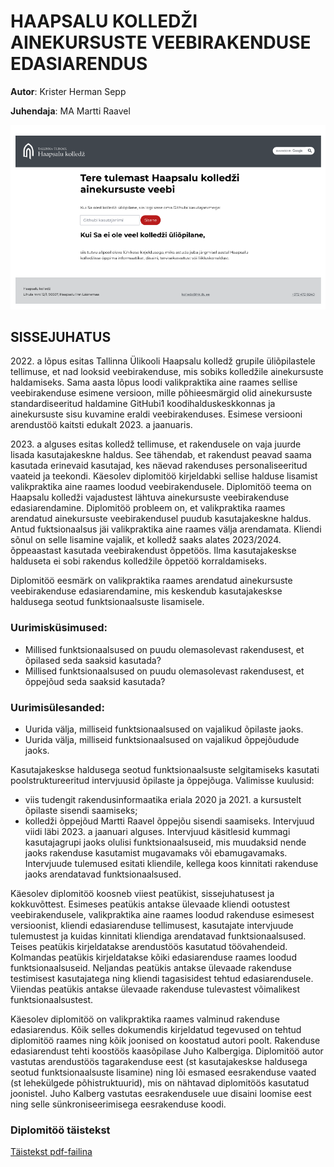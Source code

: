 # HAAPSALU KOLLEDŽI AINEKURSUSTE VEEBIRAKENDUSE EDASIARENDUS

**Autor**: Krister Herman Sepp

**Juhendaja**: MA Martti Raavel

![Sisselogimine](./Sisselogimine.png)

## SISSEJUHATUS
2022\. a lõpus esitas Tallinna Ülikooli Haapsalu kolledž grupile üliõpilastele tellimuse, et nad
looksid veebirakenduse, mis sobiks kolledžile ainekursuste haldamiseks. Sama aasta lõpus
loodi valikpraktika aine raames sellise veebirakenduse esimene versioon, mille põhieesmärgid
olid ainekursuste standardiseeritud haldamine GitHubi1 koodihalduskeskkonnas ja
ainekursuste sisu kuvamine eraldi veebirakenduses. Esimese versiooni arendustöö kaitsti
edukalt 2023. a jaanuaris.

2023\. a alguses esitas kolledž tellimuse, et rakendusele on vaja juurde lisada kasutajakeskne
haldus. See tähendab, et rakendust peavad saama kasutada erinevaid kasutajad, kes näevad
rakenduses personaliseeritud vaateid ja teekondi. Käesolev diplomitöö kirjeldabki sellise
halduse lisamist valikpraktika aine raames loodud veebirakendusele.
Diplomitöö teema on Haapsalu kolledži vajadustest lähtuva ainekursuste veebirakenduse
edasiarendamine. Diplomitöö probleem on, et valikpraktika raames arendatud ainekursuste
veebirakendusel puudub kasutajakeskne haldus. Antud fuktsionaalsus jäi valikpraktika aine
raames välja arendamata. Kliendi sõnul on selle lisamine vajalik, et kolledž saaks alates
2023/2024. õppeaastast kasutada veebirakendust õppetöös. Ilma kasutajakeskse halduseta ei
sobi rakendus kolledžile õppetöö korraldamiseks.

Diplomitöö eesmärk on valikpraktika raames arendatud ainekursuste veebirakenduse
edasiarendamine, mis keskendub kasutajakeskse haldusega seotud funktsionaalsuste
lisamisele.

### Uurimisküsimused:
- Millised funktsionaalsused on puudu olemasolevast rakendusest, et õpilased seda saaksid kasutada?
- Millised funktsionaalsused on puudu olemasolevast rakendusest, et õppejõud seda saaksid kasutada?

### Uurimisülesanded:
- Uurida välja, milliseid funktsionaalsused on vajalikud õpilaste jaoks.
- Uurida välja, milliseid funktsionaalsused on vajalikud õppejõudude jaoks.

Kasutajakeskse haldusega seotud funktsionaalsuste selgitamiseks kasutati poolstruktureeritud intervjuusid õpilaste ja õppejõuga. Valimisse kuulusid:
- viis tudengit rakendusinformaatika eriala 2020 ja 2021. a kursustelt õpilaste sisendi
saamiseks;
- kolledži õppejõud Martti Raavel õppejõu sisendi saamiseks.
Intervjuud viidi läbi 2023. a jaanuari alguses. Intervjuud käsitlesid kummagi kasutajagrupi jaoks olulisi funktsionaalsuseid, mis muudaksid nende jaoks rakenduse kasutamist mugavamaks või ebamugavamaks. Intervjuude tulemused esitati kliendile, kellega koos kinnitati rakenduse jaoks arendatavad funktsionaalsused.

Käesolev diplomitöö koosneb viiest peatükist, sissejuhatusest ja kokkuvõttest. Esimeses peatükis antakse ülevaade kliendi ootustest veebirakendusele, valikpraktika aine raames loodud rakenduse esimesest versioonist, kliendi edasiarenduse tellimusest, kasutajate intervjuude tulemustest ja kuidas kinnitati kliendiga arendatavad funktsionaalsused. Teises peatükis kirjeldatakse arendustöös kasutatud töövahendeid. Kolmandas peatükis kirjeldatakse kõiki edasiarenduse raames loodud funktsionaalsuseid. Neljandas peatükis antakse ülevaade
rakenduse testimisest kasutajatega ning kliendi tagasisidest tehtud edasiarendusele. Viiendas peatükis antakse ülevaade rakenduse tulevastest võimalikest funktsionaalsustest.

Käesolev diplomitöö on valikpraktika raames valminud rakenduse edasiarendus. Kõik selles dokumendis kirjeldatud tegevused on tehtud diplomitöö raames ning kõik joonised on koostatud autori poolt. Rakenduse edasiarendust tehti koostöös kaasõpilase Juho Kalbergiga. Diplomitöö autor vastutas arendustöös tagarakenduse eest (st kasutajakeskse haldusega seotud funktsionaalsuste lisamine) ning lõi esmased eesrakenduse vaated (st lehekülgede põhistruktuurid), mis on nähtavad diplomitöös kasutatud joonistel. Juho Kalberg vastutas eesrakendusele uue disaini loomise eest ning selle sünkroniseerimisega eesrakenduse koodi.

### Diplomitöö täistekst
[Täistekst pdf-failina](./Ainekursus_back.pdf)